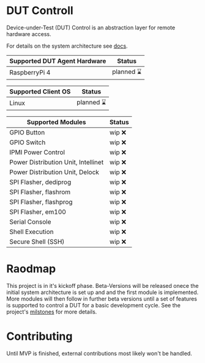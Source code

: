 # DUT Controll
Device-under-Test (DUT) Control is an abstraction layer for remote hardware access.

For details on the system architecture see [docs](./docs).

| Supported DUT Agent Hardware | Status |
|--------------------|--------|
| RaspberryPi 4      | planned :hourglass:|

| Supported Client OS | Status |
|--------------------|--------|
| Linux              | planned :hourglass:|

| Supported Modules | Status |
|-------------------|--------|
| GPIO Button       | wip :x:|
| GPIO Switch       | wip :x:|
| IPMI Power Control | wip :x:|
| Power Distribution Unit, Intellinet       | wip :x:|
| Power Distribution Unit, Delock       | wip :x:|
| SPI Flasher, dediprog       | wip :x:|
| SPI Flasher, flashrom       | wip :x:|
| SPI Flasher, flashprog       | wip :x:|
| SPI Flasher, em100       | wip :x:|
| Serial Console       | wip :x:|
| Shell Execution       | wip :x:|
| Secure Shell (SSH)       | wip :x:|



# Raodmap
This project is in it's kickoff phase. Beta-Versions will be released onece the initial system architecture is set up and and the first module is implemented. More modules will then follow in further beta versions until a set of features is supported to control a DUT for a basic development cycle. See the project's [milstones](https://github.com/BlindspotSoftware/dutctl/milestones?direction=asc&sort=due_date&state=open) for more details.

# Contributing
Until MVP is finished, external contributions most likely won't be handled.
